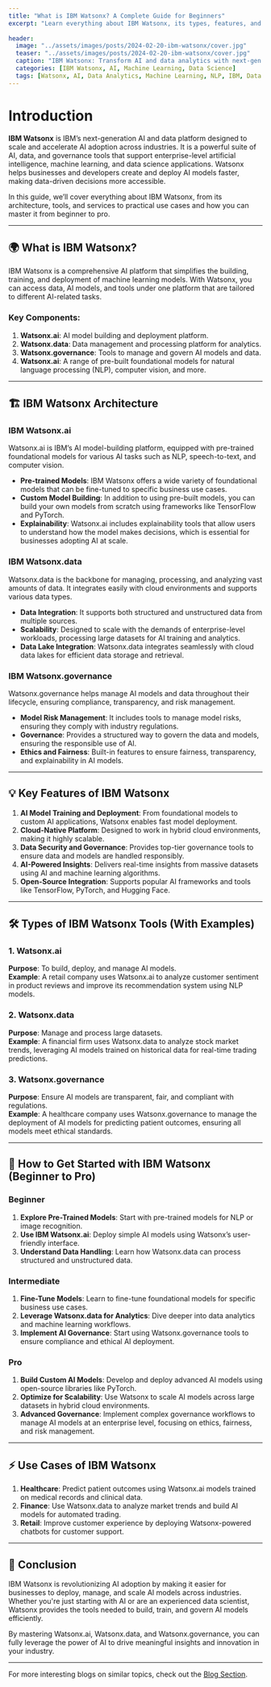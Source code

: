 ```yaml
---
title: "What is IBM Watsonx? A Complete Guide for Beginners"
excerpt: "Learn everything about IBM Watsonx, its types, features, and use cases, explained simply for beginners to advanced users."
 
header:
  image: "../assets/images/posts/2024-02-20-ibm-watsonx/cover.jpg"
  teaser: "../assets/images/posts/2024-02-20-ibm-watsonx/cover.jpg"
  caption: "IBM Watsonx: Transform AI and data analytics with next-gen tools. - Abdul Rahman"
  categories: [IBM Watsonx, AI, Machine Learning, Data Science]
  tags: [Watsonx, AI, Data Analytics, Machine Learning, NLP, IBM, Data Science]
---
```


# Introduction

**IBM Watsonx** is IBM’s next-generation AI and data platform designed to scale and accelerate AI adoption across industries. It is a powerful suite of AI, data, and governance tools that support enterprise-level artificial intelligence, machine learning, and data science applications. Watsonx helps businesses and developers create and deploy AI models faster, making data-driven decisions more accessible.

In this guide, we’ll cover everything about IBM Watsonx, from its architecture, tools, and services to practical use cases and how you can master it from beginner to pro.

---

## 🌍 What is IBM Watsonx?

IBM Watsonx is a comprehensive AI platform that simplifies the building, training, and deployment of machine learning models. With Watsonx, you can access data, AI models, and tools under one platform that are tailored to different AI-related tasks.

### Key Components:
1. **Watsonx.ai**: AI model building and deployment platform.
2. **Watsonx.data**: Data management and processing platform for analytics.
3. **Watsonx.governance**: Tools to manage and govern AI models and data.
4. **Watsonx.ai**: A range of pre-built foundational models for natural language processing (NLP), computer vision, and more.

---

## 🏗️ IBM Watsonx Architecture

### IBM Watsonx.ai

Watsonx.ai is IBM’s AI model-building platform, equipped with pre-trained foundational models for various AI tasks such as NLP, speech-to-text, and computer vision.

- **Pre-trained Models**: IBM Watsonx offers a wide variety of foundational models that can be fine-tuned to specific business use cases.
- **Custom Model Building**: In addition to using pre-built models, you can build your own models from scratch using frameworks like TensorFlow and PyTorch.
- **Explainability**: Watsonx.ai includes explainability tools that allow users to understand how the model makes decisions, which is essential for businesses adopting AI at scale.

### IBM Watsonx.data

Watsonx.data is the backbone for managing, processing, and analyzing vast amounts of data. It integrates easily with cloud environments and supports various data types.

- **Data Integration**: It supports both structured and unstructured data from multiple sources.
- **Scalability**: Designed to scale with the demands of enterprise-level workloads, processing large datasets for AI training and analytics.
- **Data Lake Integration**: Watsonx.data integrates seamlessly with cloud data lakes for efficient data storage and retrieval.

### IBM Watsonx.governance

Watsonx.governance helps manage AI models and data throughout their lifecycle, ensuring compliance, transparency, and risk management.

- **Model Risk Management**: It includes tools to manage model risks, ensuring they comply with industry regulations.
- **Governance**: Provides a structured way to govern the data and models, ensuring the responsible use of AI.
- **Ethics and Fairness**: Built-in features to ensure fairness, transparency, and explainability in AI models.

---

## 💡 Key Features of IBM Watsonx

1. **AI Model Training and Deployment**: From foundational models to custom AI applications, Watsonx enables fast model deployment.
2. **Cloud-Native Platform**: Designed to work in hybrid cloud environments, making it highly scalable.
3. **Data Security and Governance**: Provides top-tier governance tools to ensure data and models are handled responsibly.
4. **AI-Powered Insights**: Delivers real-time insights from massive datasets using AI and machine learning algorithms.
5. **Open-Source Integration**: Supports popular AI frameworks and tools like TensorFlow, PyTorch, and Hugging Face.

---

## 🛠️ Types of IBM Watsonx Tools (With Examples)

### 1. Watsonx.ai

**Purpose**: To build, deploy, and manage AI models.  
**Example**: A retail company uses Watsonx.ai to analyze customer sentiment in product reviews and improve its recommendation system using NLP models.

### 2. Watsonx.data

**Purpose**: Manage and process large datasets.  
**Example**: A financial firm uses Watsonx.data to analyze stock market trends, leveraging AI models trained on historical data for real-time trading predictions.

### 3. Watsonx.governance

**Purpose**: Ensure AI models are transparent, fair, and compliant with regulations.  
**Example**: A healthcare company uses Watsonx.governance to manage the deployment of AI models for predicting patient outcomes, ensuring all models meet ethical standards.

---

## 🚀 How to Get Started with IBM Watsonx (Beginner to Pro)

### Beginner

1. **Explore Pre-Trained Models**: Start with pre-trained models for NLP or image recognition.
2. **Use IBM Watsonx.ai**: Deploy simple AI models using Watsonx’s user-friendly interface.
3. **Understand Data Handling**: Learn how Watsonx.data can process structured and unstructured data.

### Intermediate

1. **Fine-Tune Models**: Learn to fine-tune foundational models for specific business use cases.
2. **Leverage Watsonx.data for Analytics**: Dive deeper into data analytics and machine learning workflows.
3. **Implement AI Governance**: Start using Watsonx.governance tools to ensure compliance and ethical AI deployment.

### Pro

1. **Build Custom AI Models**: Develop and deploy advanced AI models using open-source libraries like PyTorch.
2. **Optimize for Scalability**: Use Watsonx to scale AI models across large datasets in hybrid cloud environments.
3. **Advanced Governance**: Implement complex governance workflows to manage AI models at an enterprise level, focusing on ethics, fairness, and risk management.

---

## ⚡ Use Cases of IBM Watsonx

1. **Healthcare**: Predict patient outcomes using Watsonx.ai models trained on medical records and clinical data.
2. **Finance**: Use Watsonx.data to analyze market trends and build AI models for automated trading.
3. **Retail**: Improve customer experience by deploying Watsonx-powered chatbots for customer support.

---

## 🚀 Conclusion

IBM Watsonx is revolutionizing AI adoption by making it easier for businesses to deploy, manage, and scale AI models across industries. Whether you're just starting with AI or are an experienced data scientist, Watsonx provides the tools needed to build, train, and govern AI models efficiently.

By mastering Watsonx.ai, Watsonx.data, and Watsonx.governance, you can fully leverage the power of AI to drive meaningful insights and innovation in your industry.

---

For more interesting blogs on similar topics, check out the [Blog Section](https://abdulrahmanh.com/blog).



 
